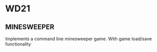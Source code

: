 # WD21

## MINESWEEPER

Implements a command line minesweeper game. With game load/save functionality
